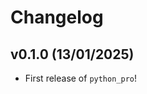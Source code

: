 # Changelog

<!--next-version-placeholder-->

## v0.1.0 (13/01/2025)

- First release of `python_pro`!